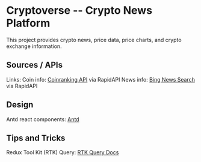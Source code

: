 # Cryptoverse -- Crypto News Platform

This project provides crypto news, price data, price charts, and crypto exchange information.

## Sources / APIs

Links:
Coin info: [Coinranking API](https://rapidapi.com/Coinranking/api/coinranking1/) via RapidAPI
News info: [Bing News Search](https://rapidapi.com/microsoft-azure-org-microsoft-cognitive-services/api/bing-news-search1/) via RapidAPI


## Design

Antd react components: [Antd](https://ant.design/docs/react/introduce)

## Tips and Tricks

Redux Tool Kit (RTK) Query: [RTK Query Docs](https://redux-toolkit.js.org/rtk-query/overview) 